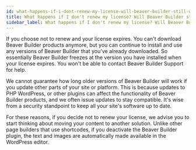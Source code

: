 ```yaml
---
id: what-happens-if-i-dont-renew-my-license-will-beaver-builder-still-work
title: What happens if I don't renew my license? Will Beaver Builder still work?
sidebar_label: What happens if I don't renew my license? Will Beaver Builder still work?
---
```


If you choose not to renew and your license expires. You can't download Beaver
Builder products anymore, but you can continue to install and use any versions
of Beaver Builder that you've already downloaded. So essentially Beaver
Builder freezes at the version you have installed when your license expires.
You won't be able to contact Beaver Builder Support for help.  

We cannot guarantee how long older versions of Beaver Builder will work if you
update other parts of your site or platform. This is because updates to PHP
WordPress, or other plugins can affect the functionality of Beaver Builder
products, and we often issue updates to stay compatible. It's wise from a
security standpoint to keep all your site's software up to date.

For these reasons, if you decide not to renew your license, we advise you to
start thinking about moving your content to another solution. Unlike other
page builders that use shortcodes, if you deactivate the Beaver Builder
plugin, the text and images are automatically made available in the WordPress
editor.
